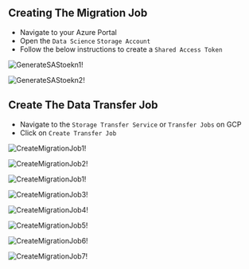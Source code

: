 ## Creating The Migration Job
- Navigate to your Azure Portal 
- Open the `Data Science` `Storage Account` 
- Follow the below instructions to create a `Shared Access Token`

![GenerateSAStoekn1!](https://github.com/awanmbandi/google-cloud-projects/blob/project-resources/storage-transfer-job/Screen%20Shot%202022-12-17%20at%2012.24.52%20AM.png)

![GenerateSAStoekn2!](https://github.com/awanmbandi/google-cloud-projects/blob/project-resources/storage-transfer-job/Screen%20Shot%202022-12-17%20at%2012.26.54%20AM.png)

## Create The Data Transfer Job
- Navigate to the `Storage Transfer Service` or `Transfer Jobs` on GCP
- Click on `Create Transfer Job`

![CreateMigrationJob1!](https://github.com/awanmbandi/google-cloud-projects/blob/project-resources/storage-transfer-job/Screen%20Shot%202022-12-17%20at%2012.05.50%20AM.png)

![CreateMigrationJob2!](https://github.com/awanmbandi/google-cloud-projects/blob/project-resources/storage-transfer-job/Screen%20Shot%202022-12-17%20at%2012.07.29%20AM.png)

![CreateMigrationJob1!](https://github.com/awanmbandi/google-cloud-projects/blob/project-resources/storage-transfer-job/Screen%20Shot%202022-12-17%20at%2012.13.31%20AM.png)

![CreateMigrationJob3!](https://github.com/awanmbandi/google-cloud-projects/blob/project-resources/storage-transfer-job/Screen%20Shot%202022-12-17%20at%2012.15.47%20AM.png)

![CreateMigrationJob4!](https://github.com/awanmbandi/google-cloud-projects/blob/project-resources/storage-transfer-job/Screen%20Shot%202022-12-17%20at%2012.18.44%20AM.png)

![CreateMigrationJob5!](https://github.com/awanmbandi/google-cloud-projects/blob/project-resources/storage-transfer-job/Screen%20Shot%202022-12-17%20at%2012.20.40%20AM.png)

![CreateMigrationJob6!](https://github.com/awanmbandi/google-cloud-projects/blob/project-resources/storage-transfer-job/Screen%20Shot%202022-12-17%20at%2012.30.48%20AM.png)

![CreateMigrationJob7!](https://github.com/awanmbandi/google-cloud-projects/blob/project-resources/storage-transfer-job/Screen%20Shot%202022-12-17%20at%2012.29.24%20AM.png)













